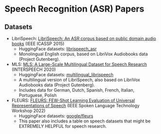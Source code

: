 # Speech Recognition (ASR) Papers

## Datasets
* LibriSpeech: [LibriSpeech: An ASR corpus based on public domain audio books](https://ieeexplore.ieee.org/document/7178964) (IEEE ICASSP 2015)
    * HuggingFace datasets: [librispeech_asr](https://huggingface.co/datasets/librispeech_asr)
    * Monolingual English corpus, based on LibriVox Audiobooks data (Project Gutenberg).
* MLS: [MLS: A Large-Scale Multilingual Dataset for Speech Research](http://www.interspeech2020.org/uploadfile/pdf/Wed-2-6-10.pdf) (INTERSPEECH 2020)
    * HuggingFace datasets: [multilingual_librispeech](https://huggingface.co/datasets/multilingual_librispeech)
    * A multilingual version of LibriSpeech, also based on LibriVox Audiobooks data (Project Gutenberg).
    * Includes data for German, Dutch, Spanish, French, Italian, Portuguese, Polish
* FLEURS: [FLEURS: FEW-Shot Learning Evaluation of Universal Representations of Speech](https://ieeexplore.ieee.org/document/10023141) (IEEE Spoken Language Technology Workshop 2022)
    * HuggingFace datasets: [google/fleurs](https://huggingface.co/datasets/google/fleurs)
    * This paper also includes a table on speech datasets that might be EXTREMELY HELPFUL for speech research.
